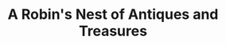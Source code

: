 ---
title: "A Robin's Nest of Antiques and Treasures"
url: /grand-junction/a-robins-nest-of-antiques-and-treasures/
shop: Antiquitäten
---